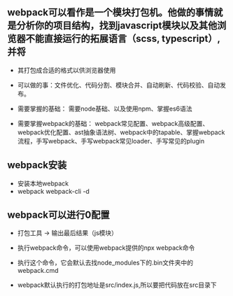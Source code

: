 ## webpack可以看作是一个模块打包机。他做的事情就是分析你的项目结构，找到javascript模块以及其他浏览器不能直接运行的拓展语言（scss, typescript）,并将
- 其打包成合适的格式以供浏览器使用

- 可以做的事：文件优化、代码分割、模块合并、自动刷新、代码校验、自动发布。

- 需要掌握的基础： 需要node基础、以及使用npm、掌握es6语法

- 需要掌握webpack的基础： webpack常见配置、webpack高级配置、webpack优化配置、ast抽象语法树、webpack中的tapable、掌握webpack流程，手写webpack、手写webpack常见loader、手写常见的plugin

## webpack安装
- 安装本地webpack
- webpack webpack-cli -d

## webpack可以进行0配置
- 打包工具 -> 输出最后结果（js模块）

- 执行webpack命令，可以使用webpack提供的npx webpack命令
- 执行这个命令，它会默认去找node_modules下的.bin文件夹中的webpack.cmd
- webpack默认执行的打包地址是src/index.js,所以要把代码放在src目录下





